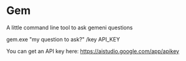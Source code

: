 # Gem

A little command line tool to ask gemeni questions

gem.exe "my question to ask?" /key API_KEY

You can get an API key here: https://aistudio.google.com/app/apikey

